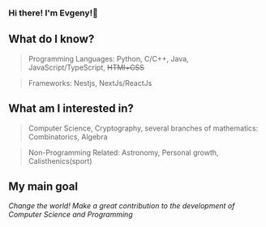 ### Hi there! I'm Evgeny!👋
## What do I know?
>  Programming Languages: Python, C/C++, Java, JavaScript/TypeScript, ~~HTMl+CSS~~

>  Frameworks: Nestjs, NextJs/ReactJs

## What am I interested in?
> Computer Science, Cryptography, several branches of mathematics: Combinatorics, Algebra

> Non-Programming Related:  Astronomy, Personal growth, Calisthenics(sport)

## My main goal 
_Change the world! Make a great contribution to the development of Computer Science and Programming_

<!--
**bravTm/bravTm** is a ✨ _special_ ✨ repository because its `README.md` (this file) appears on your GitHub profile.

Here are some ideas to get you started:

- 🔭 I’m currently working on ...
- 🌱 I’m currently learning ...
- 👯 I’m looking to collaborate on ...
- 🤔 I’m looking for help with ...
- 💬 Ask me about ...
- 📫 How to reach me: ...
- 😄 Pronouns: ...
- ⚡ Fun fact: ...
-->
